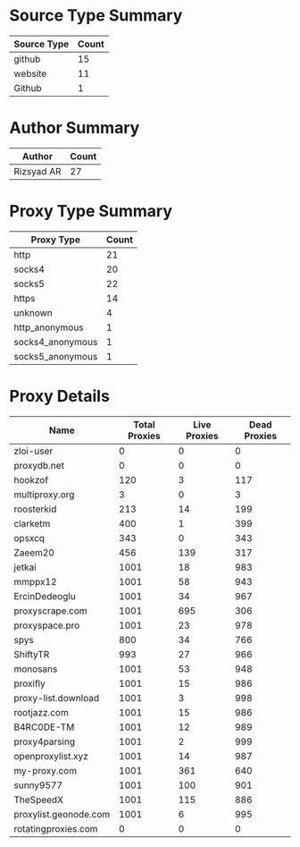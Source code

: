 # Source Type Summary

| Source Type | Count |
|-------------|-------|
| github | 15 |
| website | 11 |
| Github | 1 |


# Author Summary

| Author | Count |
|--------|-------|
| Rizsyad AR | 27 |


# Proxy Type Summary

| Proxy Type | Count |
|------------|-------|
| http | 21 |
| socks4 | 20 |
| socks5 | 22 |
| https | 14 |
| unknown | 4 |
| http_anonymous | 1 |
| socks4_anonymous | 1 |
| socks5_anonymous | 1 |


# Proxy Details

| Name | Total Proxies | Live Proxies | Dead Proxies |
|------|---------------|--------------|---------------|
| zloi-user | 0 | 0 | 0 |
| proxydb.net | 0 | 0 | 0 |
| hookzof | 120 | 3 | 117 |
| multiproxy.org | 3 | 0 | 3 |
| roosterkid | 213 | 14 | 199 |
| clarketm | 400 | 1 | 399 |
| opsxcq | 343 | 0 | 343 |
| Zaeem20 | 456 | 139 | 317 |
| jetkai | 1001 | 18 | 983 |
| mmppx12 | 1001 | 58 | 943 |
| ErcinDedeoglu | 1001 | 34 | 967 |
| proxyscrape.com | 1001 | 695 | 306 |
| proxyspace.pro | 1001 | 23 | 978 |
| spys | 800 | 34 | 766 |
| ShiftyTR | 993 | 27 | 966 |
| monosans | 1001 | 53 | 948 |
| proxifly | 1001 | 15 | 986 |
| proxy-list.download | 1001 | 3 | 998 |
| rootjazz.com | 1001 | 15 | 986 |
| B4RC0DE-TM | 1001 | 12 | 989 |
| proxy4parsing | 1001 | 2 | 999 |
| openproxylist.xyz | 1001 | 14 | 987 |
| my-proxy.com | 1001 | 361 | 640 |
| sunny9577 | 1001 | 100 | 901 |
| TheSpeedX | 1001 | 115 | 886 |
| proxylist.geonode.com | 1001 | 6 | 995 |
| rotatingproxies.com | 0 | 0 | 0 |
